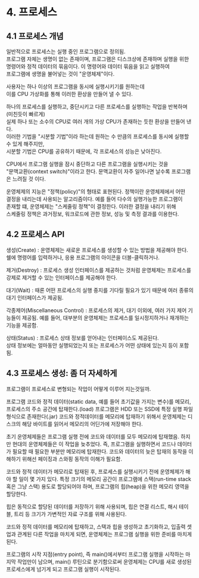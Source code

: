 
# 4. 프로세스

## 4.1 프로세스 개념
일반적으로 프로세스는 실행 중인 프로그램으로 정의됨.  
프로그램 자체는 생명이 없는 존재이며, 프로그램은 디스크상에 존재하며 실행을 위한  
명령어와 정적 데이터의 묶음이다. 이 명령어와 데이터 묶음을 읽고 실행하여  
프로그램에 생명을 불어넣는 것이 "운영체제"이다.  

사용자는 하나 이상의 프로그램을 동시에 실행시키기를 원하는데  
이를 CPU 가상화를 통해 이러한 환상을 만들어 낼 수 있다.  

하나의 프로세스를 실행하고, 중단시키고 다른 프로세스를 실행하는 작업을 반복하며(미친듯이 빠르게)  
실제 하나 또는 소수의 CPU로 여러 개의 가상 CPU가 존재하는 듯한 환상을 만들어 낸다.  
이러한 기법을 "시분할 기법"이라 하는데 원하는 수 만큼의 프로세스를 동시에 실행할 수 있게 해주지만,  
시분할 기법은 CPU를 공유하기 때문에, 각 프로세스의 성능은 낮아진다.  

CPU에서 프로그램 실행을 잠시 중단하고 다른 프로그램을 실행시키는 것을  
"문맥교환(context switch)"이라고 한다. 문맥교환이 자주 일어나면 날수록 프로그램은 느려질 것 이다.  

운영체제의 지능은 "정책(policy)"의 형태로 표현된다. 정책이란 운영체제에서 어떤  
결정을 내리는데 사용되는 알고리즘이다. 예를 들어 다수의 실행가능한 프로그램이  
존재할 떄, 운영체제는 "스케줄링 정책"이 결정한다. 이러한 결정을 내리기 위해  
스케줄링 정책은 과거정보, 워크로드에 관한 정보, 성능 및 측정 결과를 이용한다.  

## 4.2 프로세스 API  

생성(Create) : 운영체제는 새로운 프로세스를 생성할 수 있는 방법을 제공해야 한다.
			 쉘에 명령어를 입력하거나, 응용 프로그램의 아이콘을 더블-클릭하거나.  
			 
제거(Destroy) : 프로세스 생성 인터페이스를 제공하는 것처럼 운영체제는 프로세스를
			  강제로 제거할 수 있는 인터페이스를 제공해야 한다.  
			  
대기(Wait) : 때론 어떤 프로세스의 실행 중지를 기다릴 필요가 있기 때문에 여러 종류의 대기 인터페이스가 제공됨.
  
각종제어(Miscellaneous Control) : 프로세스의 제거, 대기 이외에, 여러 가지 제어 기능들이 제공됨.
							   예를 들어, 대부분의 운영체제는 프로세스를 일시정지하거나 재개하는 기능을 제공함.  
							   
상태(Status) : 프로세스 상태 정보를 얻어내는 인터페이스도 제공된다.  
상태 정보에는 얼마동안 실행되었는지 또는 프로세스가 어떤 상태에 있는지 등이 포함됨.  

## 4.3 프로세스 생성: 좀 더 자세하게
프로그램이 프로세스로 변형되는 작업이 어떻게 이루어 지는것일까.

프로그램 코드와 정적 데이터(static data, 예를 들어 초기값을 가지는 변수)를 메모리, 프로세스의 주소 공간에 탑재한다.(load)
프로그램은 HDD 또는 SSD에 특정 실행 파일 형식으로 존재한다(.jar) 코드와 정적데이터를 메모리에 탑재하기 위해서
운영체제는 디스크의 해당 바이트를 읽어서 메모리의 어딘가에 저장해야 한다.

초기 운영체제들은 프로그램 실행 전에 코드와 데이터를 모두 메모리에 탑재했음. 하지만 현대의 운영체제들은 이 작업을 늦추었다.
즉, 프로그램을 실행하면서 코드나 데이터가 필요할 때 필요한 부분만 메모리에 탑재한다. 코드와 데이터의 늦은 탑재의 동작을
이해하기 위해선 페이징과 스와핑 동작의 이해가 필요함.

코드와 정적 데이터가 메모리로 탑재된 후, 프로세스를 실행시키기 전에 운영체제가 해야 할 일이 몇 가지 있다.
특정 크기의 메모리 공간이 프로그램에 스택(run-time stack 혹은 그냥 스택) 용도로 할당되어야 하며,
프로그램의 힙(heap)을 위한 메모리 영역을 할당한다.

힙은 동적으로 할당된 데이터를 저장하기 위해 사용되며, 힙은 연결 리스트, 해시 테이블, 트리 등
크기가 가변적인 자료 구조를 위해 사용된다.

코드와 정적 데이터를 메모리에 탑재하고, 스택과 힙을 생성하고 초기화하고, 입출력 셋업과 관계된 다른 작업을 마치게 되면,
운영체제는 프로그램 실행을 위한 준비를 마치게 된다. 

프로그램의 시작 지점(entry point), 즉 main()에서부터 프로그램 실행을 시작하는 마지막 작업만이 남으며,
main() 루틴으로 분기함으로써 운영체제는 CPU를 새로 생성된 프로세스에게 넘기게 되고 프로그램 실행이 시작된다.
